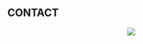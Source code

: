 ## CONTACT
<p align="center">
    <a href="https://discord.com/users/1285094333086957599">
        <img src="https://lanyard.cnrad.dev/api/1285094333086957599" />
    </a>
</p>
